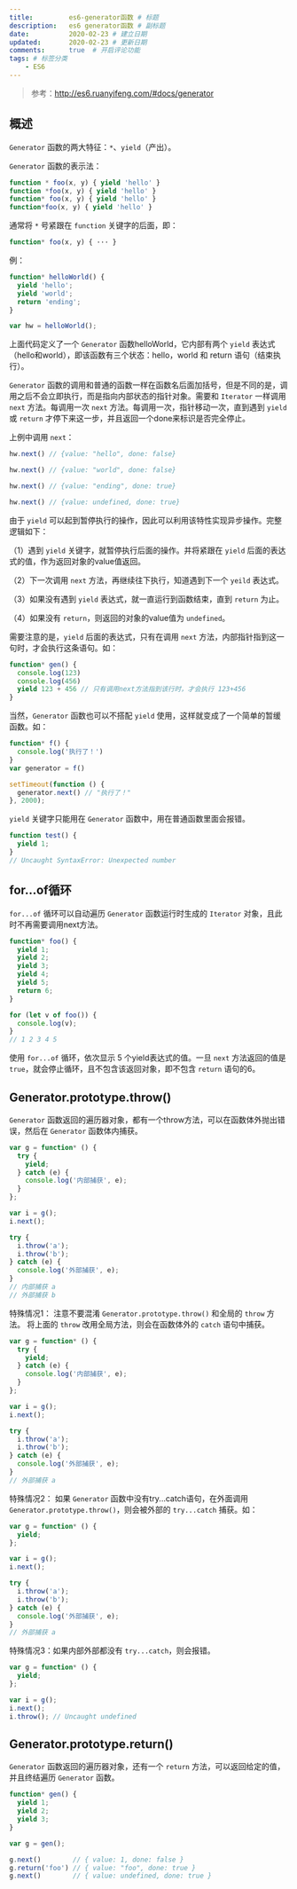 ```yaml
---
title:         es6-generator函数 # 标题
description:   es6 generator函数 # 副标题
date:          2020-02-23 # 建立日期
updated:       2020-02-23 # 更新日期
comments:      true  # 开启评论功能
tags: # 标签分类
    - ES6
---
```


> 参考：http://es6.ruanyifeng.com/#docs/generator


## 概述

`Generator` 函数的两大特征：`*`、`yield`（产出）。

`Generator` 函数的表示法：
```js
function * foo(x, y) { yield 'hello' }
function *foo(x, y) { yield 'hello' }
function* foo(x, y) { yield 'hello' }
function*foo(x, y) { yield 'hello' }
```

通常将 `*` 号紧跟在 `function` 关键字的后面，即：
```js
function* foo(x, y) { ··· }
```

例：
```js
function* helloWorld() {
  yield 'hello';
  yield 'world';
  return 'ending';
}

var hw = helloWorld();
```
上面代码定义了一个 `Generator` 函数helloWorld，它内部有两个 `yield` 表达式（hello和world），即该函数有三个状态：hello，world 和 return 语句（结束执行）。

`Generator` 函数的调用和普通的函数一样在函数名后面加括号，但是不同的是，调用之后不会立即执行，而是指向内部状态的指针对象。需要和 `Iterator` 一样调用 `next` 方法。每调用一次 `next` 方法。每调用一次，指针移动一次，直到遇到 `yield` 或 `return` 才停下来这一步，并且返回一个done来标识是否完全停止。

上例中调用 `next`：
```js
hw.next() // {value: "hello", done: false}

hw.next() // {value: "world", done: false}

hw.next() // {value: "ending", done: true}

hw.next() // {value: undefined, done: true}
```

由于 `yield` 可以起到暂停执行的操作，因此可以利用该特性实现异步操作。完整逻辑如下：

（1）遇到 `yield` 关键字，就暂停执行后面的操作。并将紧跟在 `yield` 后面的表达式的值，作为返回对象的value值返回。

（2）下一次调用 `next` 方法，再继续往下执行，知道遇到下一个 `yeild` 表达式。

（3）如果没有遇到 `yield` 表达式，就一直运行到函数结束，直到 `return` 为止。

（4）如果没有 `return`，则返回的对象的value值为 `undefined`。


需要注意的是，`yield` 后面的表达式，只有在调用 `next` 方法，内部指针指到这一句时，才会执行这条语句。如：
```js
function* gen() {
  console.log(123)
  console.log(456)
  yield 123 + 456 // 只有调用next方法指到该行时，才会执行 123+456
}
```

当然，`Generator` 函数也可以不搭配 `yield` 使用，这样就变成了一个简单的暂缓函数。如：
```js
function* f() {
  console.log('执行了！')
}
var generator = f()

setTimeout(function () {
  generator.next() // "执行了！"
}, 2000);
```

`yield` 关键字只能用在 `Generator` 函数中，用在普通函数里面会报错。
```js
function test() {
  yield 1;
}
// Uncaught SyntaxError: Unexpected number
```


## for...of循环
`for...of` 循环可以自动遍历 `Generator` 函数运行时生成的 `Iterator` 对象，且此时不再需要调用next方法。
```js
function* foo() {
  yield 1;
  yield 2;
  yield 3;
  yield 4;
  yield 5;
  return 6;
}

for (let v of foo()) {
  console.log(v);
}
// 1 2 3 4 5
```
使用 `for...of` 循环，依次显示 5 个yield表达式的值。一旦 `next` 方法返回的值是 `true`，就会停止循环，且不包含该返回对象，即不包含 `return` 语句的6。


## Generator.prototype.throw()
`Generator` 函数返回的遍历器对象，都有一个throw方法，可以在函数体外抛出错误，然后在 `Generator` 函数体内捕获。
```js
var g = function* () {
  try {
    yield;
  } catch (e) {
    console.log('内部捕获', e);
  }
};

var i = g();
i.next();

try {
  i.throw('a');
  i.throw('b');
} catch (e) {
  console.log('外部捕获', e);
}
// 内部捕获 a
// 外部捕获 b
```

特殊情况1：
注意不要混淆 `Generator.prototype.throw()` 和全局的 `throw` 方法。
将上面的 `throw` 改用全局方法，则会在函数体外的 `catch` 语句中捕获。
```js
var g = function* () {
  try {
    yield;
  } catch (e) {
    console.log('内部捕获', e);
  }
};

var i = g();
i.next();

try {
  i.throw('a');
  i.throw('b');
} catch (e) {
  console.log('外部捕获', e);
}
// 外部捕获 a
```

特殊情况2：
如果 `Generator` 函数中没有try...catch语句，在外面调用 `Generator.prototype.throw()`，则会被外部的 `try...catch` 捕获。如：
```js
var g = function* () {
  yield;
};

var i = g();
i.next();

try {
  i.throw('a');
  i.throw('b');
} catch (e) {
  console.log('外部捕获', e);
}
// 外部捕获 a
```

特殊情况3：如果内部外部都没有 `try...catch`，则会报错。
```js
var g = function* () {
  yield;
};

var i = g();
i.next();
i.throw(); // Uncaught undefined
```


## Generator.prototype.return()
`Generator` 函数返回的遍历器对象，还有一个 `return` 方法，可以返回给定的值，并且终结遍历 `Generator` 函数。
```js
function* gen() {
  yield 1;
  yield 2;
  yield 3;
}

var g = gen();

g.next()        // { value: 1, done: false }
g.return('foo') // { value: "foo", done: true }
g.next()        // { value: undefined, done: true }
```